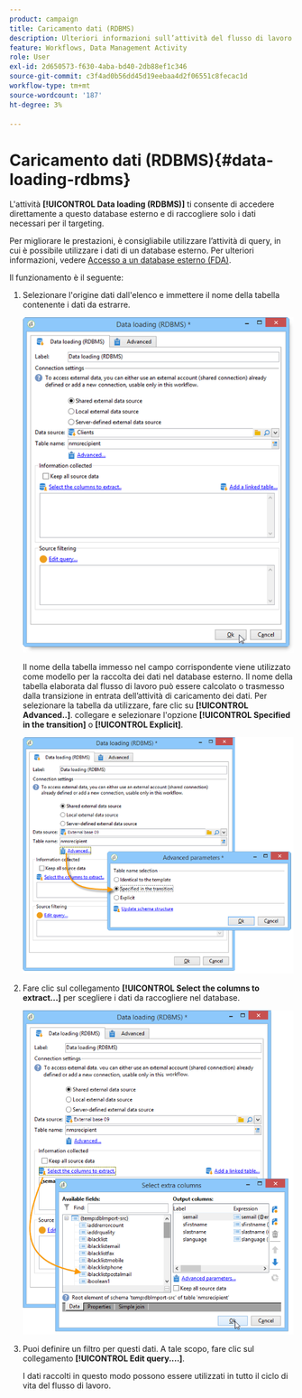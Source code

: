 ```yaml
---
product: campaign
title: Caricamento dati (RDBMS)
description: Ulteriori informazioni sull’attività del flusso di lavoro Caricamento dati (RDBMS)
feature: Workflows, Data Management Activity
role: User
exl-id: 2d650573-f630-4aba-bd40-2db88ef1c346
source-git-commit: c3f4ad0b56dd45d19eebaa4d2f06551c8fecac1d
workflow-type: tm+mt
source-wordcount: '187'
ht-degree: 3%

---
```


# Caricamento dati (RDBMS){#data-loading-rdbms}



L&#39;attività **[!UICONTROL Data loading (RDBMS)]** ti consente di accedere direttamente a questo database esterno e di raccogliere solo i dati necessari per il targeting.

Per migliorare le prestazioni, è consigliabile utilizzare l’attività di query, in cui è possibile utilizzare i dati di un database esterno. Per ulteriori informazioni, vedere [Accesso a un database esterno (FDA)](accessing-an-external-database-fda.md).

Il funzionamento è il seguente:

1. Selezionare l&#39;origine dati dall&#39;elenco e immettere il nome della tabella contenente i dati da estrarre.

   ![](assets/s_advuser_wf_sgbd_sample_1.png)

   Il nome della tabella immesso nel campo corrispondente viene utilizzato come modello per la raccolta dei dati nel database esterno. Il nome della tabella elaborata dal flusso di lavoro può essere calcolato o trasmesso dalla transizione in entrata dell’attività di caricamento dei dati. Per selezionare la tabella da utilizzare, fare clic su **[!UICONTROL Advanced..]**. collegare e selezionare l&#39;opzione **[!UICONTROL Specified in the transition]** o **[!UICONTROL Explicit]**.

   ![](assets/s_advuser_wf_sgbd_sample_5.png)

1. Fare clic sul collegamento **[!UICONTROL Select the columns to extract...]** per scegliere i dati da raccogliere nel database.

   ![](assets/s_advuser_wf_sgbd_sample_2.png)

1. Puoi definire un filtro per questi dati. A tale scopo, fare clic sul collegamento **[!UICONTROL Edit query....]**.

   I dati raccolti in questo modo possono essere utilizzati in tutto il ciclo di vita del flusso di lavoro.

